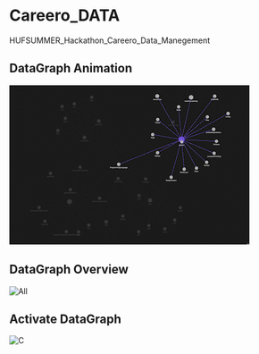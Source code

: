 # Careero_DATA
HUFSUMMER_Hackathon_Careero_Data_Manegement

## DataGraph Animation

![](https://github.com/HwangBBang/Careero_DATA/blob/main/docs/data_graph.gif)

## DataGraph Overview

<img width="1165" alt="All" src="https://github.com/HwangBBang/Careero_DATA/assets/96881651/3f1cae05-33b1-4f35-a3dc-e65dcaa5c7b7">


## Activate DataGraph

<img width="1728" alt="C" src="https://github.com/HwangBBang/Careero_DATA/assets/96881651/51245e4e-5add-47b7-9f85-5698c5ce34a4">

